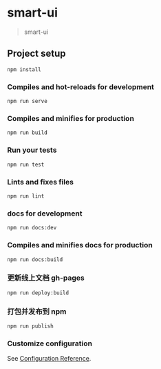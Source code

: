 # smart-ui

> smart-ui

## Project setup

```
npm install
```

### Compiles and hot-reloads for development

```
npm run serve
```

### Compiles and minifies for production

```
npm run build
```

### Run your tests

```
npm run test
```

### Lints and fixes files

```
npm run lint
```

### docs for development

```
npm run docs:dev
```

### Compiles and minifies docs for production

```
npm run docs:build
```

### 更新线上文档 gh-pages

```
npm run deploy:build
```

### 打包并发布到 npm

```
npm run publish
```

### Customize configuration

See [Configuration Reference](https://cli.vuejs.org/config/).

